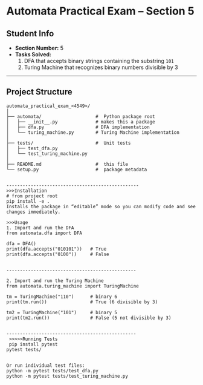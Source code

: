 # Automata Practical Exam – Section 5

##  Student Info
- **Section Number:** 5  
- **Tasks Solved:**  
  1. DFA that accepts binary strings containing the substring `101`  
  2. Turing Machine that recognizes binary numbers divisible by 3  

---

## Project Structure

```text
automata_practical_exam_<4549>/
│
├── automata/                    #  Python package root
│   ├── __init__.py              # makes this a package
│   ├── dfa.py                   # DFA implementation
│   └── turing_machine.py        # Turing Machine implementation
│
├── tests/                       #  Unit tests
│   ├── test_dfa.py
│   └── test_turing_machine.py
│
├── README.md                    #  this file
└── setup.py                     #  package metadata


-------------------------------------------------
>>>Installation
# from project root
pip install -e .
Installs the package in “editable” mode so you can modify code and see changes immediately.

>>>Usage
1. Import and run the DFA
from automata.dfa import DFA

dfa = DFA()
print(dfa.accepts("010101"))   # True
print(dfa.accepts("0100"))     # False


------------------------------------------------

2. Import and run the Turing Machine
from automata.turing_machine import TuringMachine

tm = TuringMachine("110")      # binary 6
print(tm.run())                # True (6 divisible by 3)

tm2 = TuringMachine("101")     # binary 5
print(tm2.run())               # False (5 not divisible by 3)


------------------------------------------------
 >>>>>Running Tests
 pip install pytest
pytest tests/


Or run individual test files:
python -m pytest tests/test_dfa.py
python -m pytest tests/test_turing_machine.py
